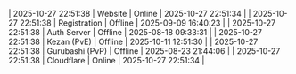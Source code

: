 | 2025-10-27 22:51:38 | Website | Online | 2025-10-27 22:51:34 |
| 2025-10-27 22:51:38 | Registration | Offline | 2025-09-09 16:40:23 |
| 2025-10-27 22:51:38 | Auth Server | Offline | 2025-08-18 09:33:31 |
| 2025-10-27 22:51:38 | Kezan (PvE) | Offline | 2025-10-11 12:51:30 |
| 2025-10-27 22:51:38 | Gurubashi (PvP) | Offline | 2025-08-23 21:44:06 |
| 2025-10-27 22:51:38 | Cloudflare | Online | 2025-10-27 22:51:34 |
